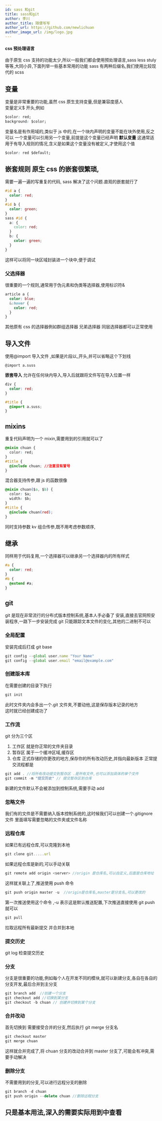 ```yaml
---
id: sass 和git
title: sass和git
author: 李川
author_title: 随便写写
author_url: https://github.com/newlichuan
author_image_url: /img/logo.jpg
---
```


#### css 预处理语言

<!--truncate-->

由于原生 css 支持的功能太少,所以一般我们都会使用预处理语言,sass less stuly  
等等,大同小异,下面列举一些基本常用的功能
sass 有两种后缀名,我们使用比较现代的 scss

## 变量

变量是非常重要的功能,虽然 css 原生支持变量,但是兼容度感人  
变量定义\$ 开头,例如

```css
$color: red;
background: $color;
```

变量名是有作用域的,类似于 js 中的,在一个块内声明的变量不能在块外使用,反之可以
一个变量可以引用另一个变量,前提是这个变量已经声明
**默认变量**
这通常适用于有导入规则的情况,含义是如果这个变量没有被定义,才使用这个值

```css
$color: red $default;
```

## 嵌套规则 原生 css 的嵌套很繁琐,

需要一遍一遍的写重复的代码,
sass 解决了这个问题.直观的嵌套就行了

```css
#id a {
  color: red;
}
#id b {
  color: green;
}
sass #id {
  a: {
    color: red;
  }
  b: {
    color: green;
  }
}
```

这样可以将同一块区域封装进一个块中,便于调试

### 父选择器

很重要的一个规则,通常用于伪元素和伪类等选择器,使用标识符&

```css
article a {
  color: blue;
  &:hover {
    color: red;
  }
}
```

其他原有 css 的选择器例如群组选择器 兄弟选择器 同层选择器都可以正常使用

## 导入文件

使用@import 导入文件 ,如果是片段以\_开头,并可以省略这个下划线

```
@import a.suss
```

**嵌套导入**
允许在任何块内导入,导入后就跟将文件写在导入位置一样

```css
div {
  color: red;
}

#title {
  @import a.suss;
}
```

## mixins

重复代码声明为一个 mixin,需要用到的引用就可以了

```css
@mixin chuan {
  color: red;
}
#title {
  @include chuan; //注意没有冒号
}
```

混合器支持传参,跟 js 的函数很像

```css
@mixin chuan($a, $b) {
  color: $a;
  width: $b;
}
#title {
  @include chuan(red);
}
```

同时支持参数 kv 组合传参,既不用考虑参数顺序,

## 继承

同样用于代码复用,一个选择器可以继承另一个选择器内的所有样式

```css
#a {
  color: red;
}
#b {
  @extend #a;
}
```

## git

git 是现在非常流行的分布式版本控制系统,基本人手必备了
安装,直接去官网照安装程序,一路下一步安装完成
git 只能跟踪文本文件的变化,其他的二进制不可以

### 全局配置

安装完成后打成 git base

```js
git config --global user.name "Your Name"
git config --global user.email "email@example.com"
```

### 创建版本库

在需要创建的目录下执行

```js
git init
```

此时文件夹内会多出一个.git 文件夹,不要动他,这是保存版本记录的地方  
这时就已经创建成功了

### 工作流

git 分为三个区

1. 工作区 就是你正常的文件夹目录
2. 暂存区 属于一个缓冲区域,缓存区
3. 仓库 正式存储的你更改的地方,保存你的所有改动历史,并指向最新版本
   正常提交流程都是

```js
git add . //将所有改动提交到暂存区 .是所有文件,也可以添加具体的单个文件
git commit -m "提交历史" // 提交暂存区到仓库
```

新建的文件默认不会被添加到控制系统,需要手动 add

### 忽略文件

我们有的文件是不需要纳入版本控制系统的,这时候我们可以创建一个.gitignore 文件
里面填写需要忽略的文件夹或文件名称

### 远程仓库

如果已有远程仓库,可以克隆到本地

```js
git clone git.....url
```

如果远程仓库是新的,可以手动关联

```js
git remote add origin <server> //origin 是仓库名,可以自定义,后面是仓库地址
```

这样就关联上了,推送使用 push 命令

```js
git push origin master -u  //origin是仓库名,master是分支名,可以更改的
```

第一次推送使用这个命令 ,-u 表示这是默认推送配置,下次推送直接使用 git push 就可以

```js
git pull
```

拉取远程所有最新提交 并合并到本地

### 提交历史

git log 检查提交历史

### 分支

分支是很重要的功能,例如每个人在开发不同的模块,就可以新建分支,各自在各自的分支开发,最后合并到主分支

```js
git branch add  //创建一个分支
git checkout add //切换到某分支
git checkout -b chuan // 创建并切换到某个分支
```

### 合并改动

首先切换到 需要接受合并的分支,然后执行 git merge 分支名

```js
git checkout master
git merge chuan
```

这样就合并完成了,将 chuan 分支的改动合并到 master 分支了,可能会有冲突,需要手动解决

### 删除分支

不需要用到的分支,可以进行远程分支的删除

```js
git branch -d chuan
git push origin --delete chuan //删除远程分支
```

## 只是基本用法,深入的需要实际用到中查看
